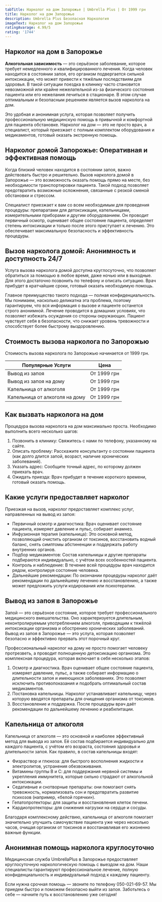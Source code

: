 ```yaml
---
tabTitle: Нарколог на дом Запорожье | Umbrella Plus | От 1999 грн
title: Нарколог на дом Запорожье
description: Umbrella Plus Безопасная Наркология
imageText: Нарколог на дом Запорожье
ratingAvarage: 4.99/5
rating: '1744'
---
```


## Нарколог на дом в Запорожье

**Алкогольная зависимость** — это серьёзное заболевание, которое требует немедленного и квалифицированного лечения. Когда человек находится в состоянии запоя, его организм подвергается сильной интоксикации, что может привести к тяжёлым последствиям для здоровья. В такой ситуации поездка в клинику часто становится невозможной или крайне нежелательной из-за физического состояния пациента или его нежелания лечиться в стационаре. В этом случае оптимальным и безопасным решением является вызов нарколога на дом.

Это удобная и анонимная услуга, которая позволяет получить профессиональную медицинскую помощь в привычной и комфортной для пациента обстановке. Нарколог на дом — это не просто врач, а специалист, который приезжает с полным комплектом оборудования и медикаментов, готовый оказать экстренную помощь.

## Нарколог домой Запорожье: Оперативная и эффективная помощь

Когда близкий человек находится в состоянии запоя, важно действовать быстро и решительно. Вызов нарколога домой в Запорожье — это возможность оказать помощь прямо на месте, без необходимости транспортировки пациента. Такой подход позволяет предотвратить возможные осложнения, связанные с резкой сменой обстановки и стрессом.

Специалист приезжает к вам со всем необходимым для проведения процедуры: препаратами для детоксикации, капельницами, измерительными приборами и другим оборудованием. Он проводит первичный осмотр, оценивает общее состояние пациента, определяет степень интоксикации и только после этого приступает к лечению. Это обеспечивает максимальную безопасность и эффективность процедуры.

## Вызов нарколога домой: Анонимность и доступность 24/7

Услуга вызова нарколога домой доступна круглосуточно, что позволяет обратиться за помощью в любое время, даже ночью или в выходные. Для этого достаточно позвонить по телефону и описать ситуацию. Врач прибудет в кратчайшие сроки, готовый оказать необходимую помощь.

Главное преимущество такого подхода — полная конфиденциальность. Мы понимаем, насколько деликатна эта проблема, поэтому гарантируем, что вся информация о вызове и пациенте останется строго анонимной. Лечение проводится в домашних условиях, что позволяет избежать осуждения со стороны окружающих. Пациент чувствует себя в безопасности, что снижает уровень тревожности и способствует более быстрому выздоровлению.

## Стоимость вызова нарколога по Запорожью

Стоимость вызова нарколога по Запорожью начинается от 1999 грн.

| Популярные Услуги              | Цена        |
| ------------------------------ | ----------- |
| Вывод из запоя                 | От 1999 грн |
| Вывод из запоя на дому         | От 1999 грн |
| Капельница от алкоголя         | От 1999 грн |
| Капельница от алкоголя на дому | От 1999 грн |

## Как вызвать нарколога на дом

Процедура вызова нарколога на дом максимально проста. Необходимо выполнить всего несколько шагов:

1. Позвонить в клинику: Свяжитесь с нами по телефону, указанному на сайте.
2. Описать проблему: Расскажите консультанту о состоянии пациента (как долго длится запой, возраст, наличие хронических заболеваний).
3. Указать адрес: Сообщите точный адрес, по которому должен приехать врач.
4. Ожидать приезда: Врач прибудет в течение короткого времени, готовый оказать помощь.

## Какие услуги предоставляет нарколог

Приезжая на вызов, нарколог предоставляет комплекс услуг, направленных на вывод из запоя:

* Первичный осмотр и диагностика: Врач оценивает состояние пациента, измеряет давление и пульс, собирает анамнез.
* Инфузионная терапия (капельница): Это основной метод, позволяющий очистить организм от токсинов, восстановить водный баланс, снять симптомы абстиненции и поддержать работу внутренних органов.
* Подбор медикаментов: Состав капельницы и другие препараты подбираются индивидуально, с учётом всех особенностей пациента.
* Контроль и наблюдение: В течение всей процедуры врач находится рядом, контролируя состояние человека.
* Дальнейшие рекомендации: По окончании процедуры нарколог даёт рекомендации по дальнейшему лечению и восстановлению, а также может предложить услуги кодирования или психотерапии.

## Вывод из запоя в Запорожье

Запой — это серьёзное состояние, которое требует профессионального медицинского вмешательства. Оно характеризуется длительным, неконтролируемым употреблением алкоголя, приводящим к тяжёлой интоксикации организма и обострению хронических заболеваний. Вывод из запоя в Запорожье — это услуга, которая позволяет безопасно и эффективно прервать этот порочный круг.

Профессиональный нарколог на дому не просто помогает человеку протрезветь, а проводит полноценную детоксикацию организма. Это комплексная процедура, которая включает в себя несколько этапов:

1. Осмотр и диагностика. Врач оценивает общее состояние пациента, измеряет давление, пульс, а также собирает информацию о длительности запоя и имеющихся заболеваниях. Это позволяет исключить противопоказания и подобрать оптимальный состав медикаментов.
2. Постановка капельницы. Нарколог устанавливает капельницу, через которую вводятся препараты для очищения организма от токсинов.
3. Восстановление и поддержка. После процедуры врач даёт рекомендации по дальнейшему лечению и реабилитации.

## Капельница от алкоголя

Капельница от алкоголя — это основной и наиболее эффективный метод для вывода из запоя. Её состав подбирается индивидуально для каждого пациента, с учётом его возраста, состояния здоровья и длительности запоя. Как правило, в состав капельницы входят:

* Физраствор и глюкоза: для быстрого восполнения жидкости и электролитов, устранения обезвоживания.
* Витамины группы В и С: для поддержания нервной системы и укрепления иммунитета, которые сильно страдают от алкогольной интоксикации.
* Седативные и снотворные препараты: они помогают снять тревожность, нормализовать сон и предотвратить развитие психозов (например, «белой горячки»).
* Гепатопротекторы: для защиты и восстановления клеток печени.
* Кардиопротекторы: для снижения нагрузки на сердце и сосуды.

Благодаря комплексному действию, капельница от алкоголя помогает значительно улучшить самочувствие пациента уже через несколько часов, очищая организм от токсинов и восстанавливая его жизненно важные функции.

## Анонимная помощь нарколога круглосуточно

Медицинская служба UmbrellaPlus в Запорожье предоставляет круглосуточную наркологическую помощь с выездом на дом. Наши специалисты гарантируют профессиональное лечение, полную конфиденциальность и индивидуальный подход к каждому пациенту.

Если нужна срочная помощь — звоните по телефону 050-021-69-57. Мы приедем быстро и поможем безопасно выйти из запоя.
Заботьтесь о себе — начните путь к восстановлению уже сегодня!
